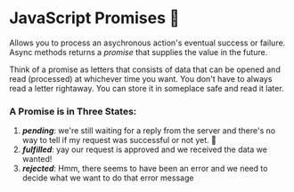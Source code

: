 # JavaScript Promises :crossed_fingers:
Allows you to process an asychronous action's eventual success or failure. Async methods returns a *promise* that supplies the value in the future. 

Think of a promise as letters that consists of data that can be opened and read (processed) at whichever time you want. You don't have to always read a letter rightaway. You can store it in someplace safe and read it later.  

### A Promise is in Three States:
1. ***pending***: we're still waiting for a reply from the server and there's no way to tell if my request was successful or not yet. :shrug: 
2. ***fulfilled***: yay our request is approved and we received the data we wanted!
3. ***rejected***: Hmm, there seems to have been an error and we need to decide what we want to do that error message